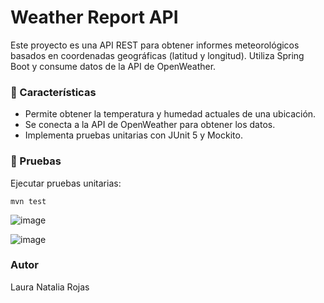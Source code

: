 # Weather Report API

Este proyecto es una API REST para obtener informes meteorológicos basados en coordenadas geográficas (latitud y longitud). Utiliza Spring Boot y consume datos de la API de OpenWeather.

### 📌 Características
- Permite obtener la temperatura y humedad actuales de una ubicación.
- Se conecta a la API de OpenWeather para obtener los datos.
- Implementa pruebas unitarias con JUnit 5 y Mockito.

### 🧪 Pruebas

Ejecutar pruebas unitarias:

```
mvn test
```
![image](https://github.com/user-attachments/assets/de352568-1317-4fa1-a3e7-f87550ddba4c)

![image](https://github.com/user-attachments/assets/97c700bd-18c2-44c0-bad5-10de260a3a6b)

### Autor
Laura Natalia Rojas
